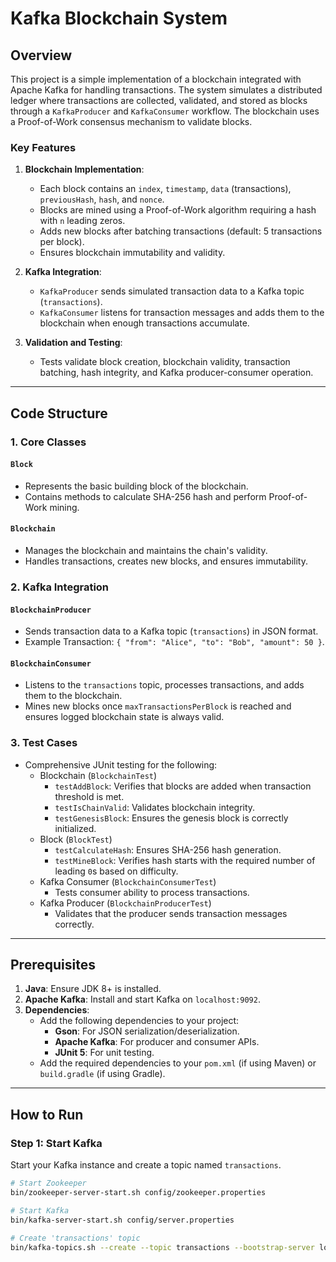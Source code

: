 # Kafka Blockchain System

## Overview
This project is a simple implementation of a blockchain integrated with Apache Kafka for handling transactions. The system simulates a distributed ledger where transactions are collected, validated, and stored as blocks through a `KafkaProducer` and `KafkaConsumer` workflow. The blockchain uses a Proof-of-Work consensus mechanism to validate blocks.

### Key Features
1. **Blockchain Implementation**: 
   - Each block contains an `index`, `timestamp`, `data` (transactions), `previousHash`, `hash`, and `nonce`.
   - Blocks are mined using a Proof-of-Work algorithm requiring a hash with `n` leading zeros.
   - Adds new blocks after batching transactions (default: 5 transactions per block).
   - Ensures blockchain immutability and validity.

2. **Kafka Integration**:
   - `KafkaProducer` sends simulated transaction data to a Kafka topic (`transactions`).
   - `KafkaConsumer` listens for transaction messages and adds them to the blockchain when enough transactions accumulate.

3. **Validation and Testing**: 
   - Tests validate block creation, blockchain validity, transaction batching, hash integrity, and Kafka producer-consumer operation.

---

## Code Structure
### 1. Core Classes
#### `Block`
- Represents the basic building block of the blockchain.
- Contains methods to calculate SHA-256 hash and perform Proof-of-Work mining.

#### `Blockchain`
- Manages the blockchain and maintains the chain's validity.
- Handles transactions, creates new blocks, and ensures immutability.

### 2. Kafka Integration
#### `BlockchainProducer`
- Sends transaction data to a Kafka topic (`transactions`) in JSON format.
- Example Transaction: `{ "from": "Alice", "to": "Bob", "amount": 50 }`.

#### `BlockchainConsumer`
- Listens to the `transactions` topic, processes transactions, and adds them to the blockchain.
- Mines new blocks once `maxTransactionsPerBlock` is reached and ensures logged blockchain state is always valid.

### 3. Test Cases
- Comprehensive JUnit testing for the following:
  - Blockchain (`BlockchainTest`)
    - `testAddBlock`: Verifies that blocks are added when transaction threshold is met.
    - `testIsChainValid`: Validates blockchain integrity.
    - `testGenesisBlock`: Ensures the genesis block is correctly initialized.
  - Block (`BlockTest`)
    - `testCalculateHash`: Ensures SHA-256 hash generation.
    - `testMineBlock`: Verifies hash starts with the required number of leading `0`s based on difficulty.
  - Kafka Consumer (`BlockchainConsumerTest`) 
    - Tests consumer ability to process transactions.
  - Kafka Producer (`BlockchainProducerTest`)
    - Validates that the producer sends transaction messages correctly.

---

## Prerequisites
1. **Java**: Ensure JDK 8+ is installed.
2. **Apache Kafka**: Install and start Kafka on `localhost:9092`.
3. **Dependencies**:
   - Add the following dependencies to your project:
     - **Gson**: For JSON serialization/deserialization.
     - **Apache Kafka**: For producer and consumer APIs.
     - **JUnit 5**: For unit testing.
   - Add the required dependencies to your `pom.xml` (if using Maven) or `build.gradle` (if using Gradle).

---

## How to Run
### Step 1: Start Kafka
Start your Kafka instance and create a topic named `transactions`.

```bash
# Start Zookeeper
bin/zookeeper-server-start.sh config/zookeeper.properties

# Start Kafka
bin/kafka-server-start.sh config/server.properties

# Create 'transactions' topic
bin/kafka-topics.sh --create --topic transactions --bootstrap-server localhost:9092 --partitions 1 --replication-factor 1